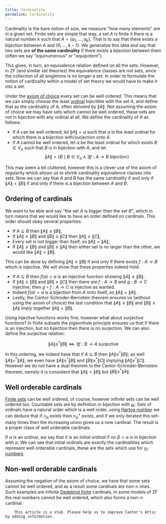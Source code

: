 ```yaml
---
title: Cardinality
permalink: Cardinality
---
```












  
Cardinality is the bare notion of size, we measure "how many elements"
are in a given set. Finite sets are simple that way, a set $A$ is finite
it there is a natural number $k$ such that $A=\{a_1,\ldots,a_k\}$.
That is to say that there exists a bijection between $A$ and
$\{0,\ldots,k-1\}$. We generalize this idea and say that two sets are
**of the same cardinality** if there exists a bijection between them
(often we say "equinumerous" or "equipotent").

This gives, in turn, an equivalence relation defined on all the sets.
However, in ZF (and similar set theories) the equivalence classes are
not sets, since the collection of all singletons is no longer a set. In
order to formulate the notion of cardinality within a model of set
theory we would have to make it into a set.

Under the
<a href="Axiom_of_Choice" class="mw-redirect" title="Axiom of Choice">axiom of choice</a>
every set can be well ordered. This means that we can simply choose the
least
[ordinal](Ordinal "Ordinal")
bijectible with the set $A$, and define that as the cardinality of $A$,
often denoted by $\|A\|$. Not assuming the axiom of choice we may have
sets which cannot be well ordered, these sets are not in bijection with
any ordinal at all. We define the cardinality of $A$ as follows:

-   If $A$ can be well ordered, let $\|A\|=\alpha$ such that $\alpha$
    is the least ordinal for which there is a bijection with/surjection
    onto $A$.
-   If $A$ cannot be well ordered, let $\alpha$ be the least ordinal
    for which exists $B\in V_\alpha$ such that $B$ is in bijection
    with $A$, and let $$\|A\|=\{B\mid B\in V_\alpha\land \exists
    f:A\to B\text{ bijection}\}$$

This may seem a bit cluttered, however this is a clever use of the axiom
of regularity which allows us to shrink cardinality equivalence classes
into sets. Now we can say that $A$ and $B$ has the same cardinality if
and only if $\|A\|=\|B\|$ if and only if there is a bijection between
$A$ and $B$.

## Ordering of cardinals

We want to be able and say "the set $A$ is bigger than the set $B$",
which in turn means that we would like to have an order defined on
cardinals. This order should obey several properties:

-   If $A\subseteq B$ then $\|A\|\le\|B\|$,
-   If $\|A\|\le\|B\|$ and $\|B\|\le\|C\|$ then $\|A\|\le\|C\|$,
-   Every set is not bigger than itself, so $\|A\|=\|A\|$,
-   If $\|A\|\le\|B\|$ and $\|B\|\le\|A\|$ then either set is no
    larger than the other, we would like $\|A\|=\|B\|$.

This can be done by defining $\|A\|\le\|B\|$ if and only if there
exists $f:A\to B$ which is injective. We will show that these
properties indeed hold:

-   If $A\subseteq B$ then $f(a)=a$ is an injective function showing
    $\|A\|\le\|B\|$.
-   If $\|A\|\le\|B\|$ and $\|B\|\le\|C\|$ then there are $f:A\to B$
    and $g:B\to C$ injective, then $g\circ f:A\to C$ is injective as
    wanted.
-   Indeed $f(a)=a$ is a bijection from $A$ onto itself, so
    $\|A\|=\|A\|$.
-   Lastly, the Cantor-Schroder-Bernstein theorem ensures us (without
    using the axiom of choice) the last condition that $\|A\|\le\|B\|$
    and $\|B\|\le\|A\|$ imply together $\|A\|=\|B\|$.

Using injective functions works fine, however what about surjective
functions? In finite subsets the pigeonhole principle ensures us that if
there is an injection, but no bijection then there is no surjection. We
can also define the surjective relation:

$$\|A\|\leq^\ast\|B\|\iff\exists f:B\to A\text{ surjective}$$

In this ordering, we indeed have that if $A\subseteq B$ then
$\|A\|\leq^\ast\|B\|$; as well $\|A\|=^\ast\|A\|$, we even have
$\|A\|\leq^\ast\|B\|$ and $\|B\|\leq^\ast\|C\|$ implying
$\|A\|\leq^\ast\|C\|$. However we do not have a dual theorem to the
Cantor-Schroder-Bernstein theorem, namely it is consistent that
$\|A\|<\|B\|$ but $\|B\|\leq^\ast\|A\|$.

## Well orderable cardinals

[Finite
sets](Parlour "Parlour")
can be well ordered, of course, however infinite sets can be well
ordered too. Countable sets are by definition in bijection with
[$\omega$](Omega "Omega").
Sets of ordinals have a natural order which is a well order, using
[Hartog
number](Hartog_number "Hartog number")
we can deduce that if $\aleph_\alpha$ exists then
$\aleph_\alpha^+$ exists, and if we only iterated this set-many times
then the increasing union gives us a new cardinal. The result is a
proper class of well orderable cardinals.

If $\alpha$ is an ordinal, we say that it is an *initial ordinal* if no
$\beta<\alpha$ is in bijection with $\alpha$. We can see that
initial ordinals are exactly the cardinalities which represent well
orderable cardinals, these are the sets which use for
[$\aleph$-numbers](Aleph "Aleph").

  

## Non-well orderable cardinals

Assuming the negation of the axiom of choice, we have that some sets
cannot be well ordered, and as a result some cardinals are non-$\aleph$
ones. Such examples are infinite
<a href="D-finite" class="mw-redirect" title="D-finite">Dedekind finite</a>
cardinals, in some models of ZF the real numbers cannot be well ordered,
which also forms a non-$\aleph$ cardinal.

  

        This article is a stub. Please help us to improve Cantor's Attic by adding information.


